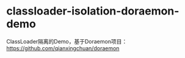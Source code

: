 # classloader-isolation-doraemon-demo

ClassLoader隔离的Demo，基于Doraemon项目：<https://github.com/qianxingchuan/doraemon>
